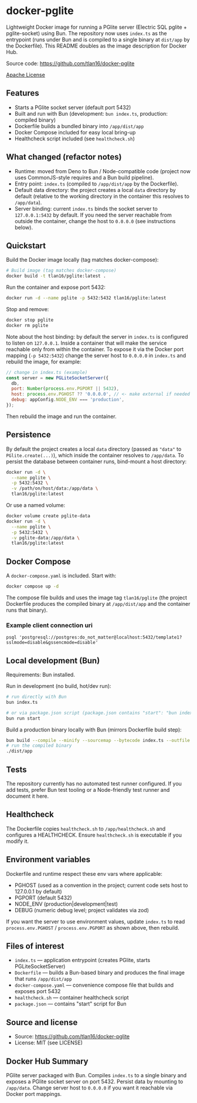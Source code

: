 # docker-pglite

Lightweight Docker image for running a PGlite server (Electric SQL pglite + pglite-socket) using Bun. The repository now uses `index.ts` as the entrypoint (runs under Bun and is compiled to a single binary at `dist/app` by the Dockerfile). This README doubles as the image description for Docker Hub.

Source code: https://github.com/tlan16/docker-pglite

[Apache License](https://github.com/tlan16/docker-pglite/blob/main/LICENSE)

## Features

- Starts a PGlite socket server (default port 5432)
- Built and run with Bun (development: `bun index.ts`, production: compiled binary)
- Dockerfile builds a bundled binary into `/app/dist/app`
- Docker Compose included for easy local bring-up
- Healthcheck script included (see `healthcheck.sh`)

## What changed (refactor notes)

- Runtime: moved from Deno to Bun / Node-compatible code (project now uses CommonJS-style requires and a Bun build pipeline).
- Entry point: `index.ts` (compiled to `/app/dist/app` by the Dockerfile).
- Default data directory: the project creates a local `data` directory by default (relative to the working directory in the container this resolves to `/app/data`).
- Server binding: current `index.ts` binds the socket server to `127.0.0.1:5432` by default. If you need the server reachable from outside the container, change the host to `0.0.0.0` (see instructions below).

## Quickstart

Build the Docker image locally (tag matches docker-compose):

```bash
# Build image (tag matches docker-compose)
docker build -t tlan16/pglite:latest .
```

Run the container and expose port 5432:

```bash
docker run -d --name pglite -p 5432:5432 tlan16/pglite:latest
```

Stop and remove:

```bash
docker stop pglite
docker rm pglite
```

Note about the host binding: by default the server in `index.ts` is configured to listen on `127.0.0.1`. Inside a container that will make the service reachable only from within the container. To expose it via the Docker port mapping (`-p 5432:5432`) change the server host to `0.0.0.0` in `index.ts` and rebuild the image, for example:

```js
// change in index.ts (example)
const server = new PGLiteSocketServer({
  db,
  port: Number(process.env.PGPORT || 5432),
  host: process.env.PGHOST ?? '0.0.0.0', // <- make external if needed
  debug: appConfig.NODE_ENV === 'production',
});
```

Then rebuild the image and run the container.

## Persistence

By default the project creates a local `data` directory (passed as `"data"` to `PGlite.create(...)`), which inside the container resolves to `/app/data`. To persist the database between container runs, bind-mount a host directory:

```bash
docker run -d \
  --name pglite \
  -p 5432:5432 \
  -v /path/on/host/data:/app/data \
  tlan16/pglite:latest
```

Or use a named volume:

```bash
docker volume create pglite-data
docker run -d \
  --name pglite \
  -p 5432:5432 \
  -v pglite-data:/app/data \
  tlan16/pglite:latest
```

## Docker Compose

A `docker-compose.yaml` is included. Start with:

```bash
docker compose up -d
```

The compose file builds and uses the image tag `tlan16/pglite` (the project Dockerfile produces the compiled binary at `/app/dist/app` and the container runs that binary).

### Example client connection uri

```shell
psql 'postgresql://postgres:do_not_matter@localhost:5432/template1?sslmode=disable&gssencmode=disable'
```

## Local development (Bun)

Requirements: Bun installed.

Run in development (no build, hot/dev run):

```bash
# run directly with Bun
bun index.ts

# or via package.json script (package.json contains "start": "bun index.ts")
bun run start
```

Build a production binary locally with Bun (mirrors Dockerfile build step):

```bash
bun build --compile --minify --sourcemap --bytecode index.ts --outfile dist/app
# run the compiled binary
./dist/app
```

## Tests

The repository currently has no automated test runner configured. If you add tests, prefer Bun test tooling or a Node-friendly test runner and document it here.

## Healthcheck

The Dockerfile copies `healthcheck.sh` to `/app/healthcheck.sh` and configures a HEALTHCHECK. Ensure `healthcheck.sh` is executable if you modify it.

## Environment variables

Dockerfile and runtime respect these env vars where applicable:

- PGHOST (used as a convention in the project; current code sets host to 127.0.0.1 by default)
- PGPORT (default 5432)
- NODE_ENV (production|development|test)
- DEBUG (numeric debug level; project validates via zod)

If you want the server to use environment values, update `index.ts` to read `process.env.PGHOST` / `process.env.PGPORT` as shown above, then rebuild.

## Files of interest

- `index.ts` — application entrypoint (creates PGlite, starts PGLiteSocketServer)
- `Dockerfile` — builds a Bun-based binary and produces the final image that runs `/app/dist/app`
- `docker-compose.yaml` — convenience compose file that builds and exposes port 5432
- `healthcheck.sh` — container healthcheck script
- `package.json` — contains "start" script for Bun

## Source and license

- Source: https://github.com/tlan16/docker-pglite
- License: MIT (see LICENSE)

## Docker Hub Summary

PGlite server packaged with Bun. Compiles `index.ts` to a single binary and exposes a PGlite socket server on port 5432. Persist data by mounting to `/app/data`. Change server host to `0.0.0.0` if you want it reachable via Docker port mappings.
